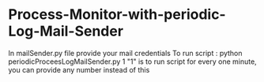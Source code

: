 # Process-Monitor-with-periodic-Log-Mail-Sender

In mailSender.py file provide your mail credentials
To run script : python  periodicProceesLogMailSender.py 1
"1" is to run script for every one minute, you can provide any number instead of this
